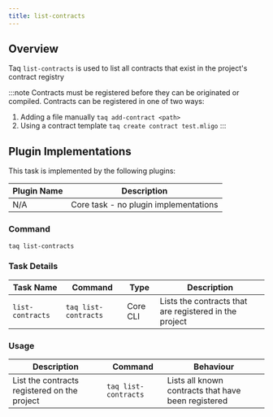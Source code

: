 ```yaml
---
title: list-contracts
---
```


## Overview

Taq `list-contracts` is used to list all contracts that exist in the project's contract registry

:::note
Contracts must be registered before they can be originated or compiled. Contracts can be registered in one of two ways:

1. Adding a file manually `taq add-contract <path>`
2. Using a contract template `taq create contract test.mligo`
:::

## Plugin Implementations

This task is implemented by the following plugins:

| Plugin Name                            | Description                             |
| -------------------------------------- | --------------------------------------- |
| N/A                                    | Core task - no plugin implementations   |

### Command

```shell
taq list-contracts
```

### Task Details

| Task Name              | Command                             | Type                      | Description                                                  | 
| ---------------------- | ----------------------------------- | ------------------------- | ------------------------------------------------------------ |
| `list-contracts`       | `taq list-contracts`                | Core CLI                  | Lists the contracts that are registered in the project       |

### Usage

| Description                               | Command                               | Behaviour                                                                     |
| ----------------------------------------- | ------------------------------------- | ----------------------------------------------------------------------------- |
| List the contracts registered on the project | `taq list-contracts`               | Lists all known contracts that have been registered                           |
